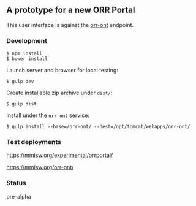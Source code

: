 ## A prototype for a new ORR Portal

This user interface is against the [orr-ont](https://github.com/mmisw/orr-ont) endpoint.

### Development

```shell
$ npm install
$ bower install
```

Launch server and browser for local testing:

```shell
$ gulp dev
```

Create installable zip archive under `dist/`:

```shell
$ gulp dist
```

Install under the `orr-ont` service:

```shell
$ gulp install --base=/orr-ont/ --dest=/opt/tomcat/webapps/orr-ont/
```

### Test deployments

https://mmisw.org/experimental/orrportal/

https://mmisw.org/orr-ont/


### Status

pre-alpha
